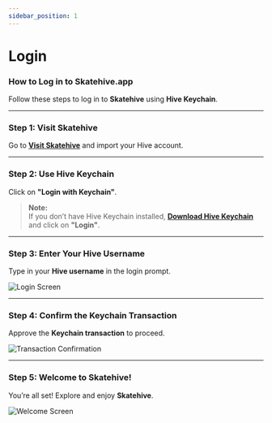 ```yaml
---
sidebar_position: 1
---
```

# Login

### How to Log in to Skatehive.app

Follow these steps to log in to **Skatehive** using **Hive Keychain**.

---

### Step 1: Visit Skatehive

Go to <a href="https://skatehive.app/" class="button-link" target="_blank">**Visit Skatehive**</a> and import your Hive account.


---

### Step 2: Use Hive Keychain

Click on **"Login with Keychain"**.

> **Note:**  
> If you don’t have Hive Keychain installed,  <a href="https://hive-keychain.com/" class="button-link" target="_blank"> **Download Hive Keychain**</a> and click on **"Login"**.


---

### Step 3: Enter Your Hive Username

Type in your **Hive username** in the login prompt.

![Login Screen](../../src/assets/Tuto-logIn/1.png)

---

### Step 4: Confirm the Keychain Transaction

Approve the **Keychain transaction** to proceed.

![Transaction Confirmation](../../src/assets/Tuto-logIn/2.png)

---

### Step 5: Welcome to Skatehive!

You’re all set! Explore and enjoy **Skatehive**.

![Welcome Screen](../../src/assets/Tuto-logIn/3.png)
